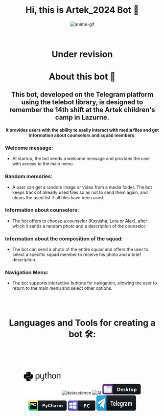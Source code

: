 <div align="center">
<h1>Hi, this is Artek_2024 Bot 👋</h1>
</div>

<div align="center">
<img height="400" width="600" alt="anime-gif" align="center" src="https://media.giphy.com/media/zVPiOxEsVBDB6/giphy.gif?cid=ecf05e47ouz9e1ne9rdi95qon0a52i0824p6wzvg72jssbtj&ep=v1_gifs_search&rid=giphy.gif&ct=g">
</div>

</br>
</br>

<div align="center">
<h1>Under revision</h1>
</div>

<div align="center">
    <h1>About this bot 💬</h1>
</div>

<div align="center">
    <h2>This bot, developed on the Telegram platform using the telebot library, is designed to remember the 14th shift at the Artek children's camp in Lazurne.</h3>
    <h4>It provides users with the ability to easily interact with media files and get information about counselors and squad members.</h4>
</div>



### Welcome message:
- At startup, the bot sends a welcome message and provides the user with access to the main menu.

### Random memories: 
- A user can get a random image or video from a media folder. The bot keeps track of already used files so as not to send them again, and clears the used list if all files have been used.

### Information about counselors:
- The bot offers to choose a counselor (Ksyusha, Lera or Alex), after which it sends a random photo and a description of the counselor.

### Information about the composition of the squad:
- The bot can send a photo of the entire squad and offers the user to select a specific squad member to receive his photo and a brief description.

### Navigation Menu:
- The bot supports interactive buttons for navigation, allowing the user to return to the main menu and select other options.

</br>
</br>

<div align="center">
    <h1>Languages and Tools for creating a bot 🛠️:</h1>
</div>

</br>
<p align="center">
    
<img src="https://github.com/Xx-Ashutosh-xX/Xx-Ashutosh-xX/blob/master/assets/icons/python.png" alt="python" width="120" hight="50">
<img src="https://github.com/Xx-Ashutosh-xX/Xx-Ashutosh-xX/blob/master/assets/icons/datascience.png" alt="datascience" width="170" hight="50">
<img src="https://github.com/Xx-Ashutosh-xX/Xx-Ashutosh-xX/blob/master/assets/icons/ai.png" alt="AI" width="90" hight="50">
<img src="https://github.com/MikeCodesDotNET/ColoredBadges/blob/master/svg/dev/misc/desktop.svg" alt="desktop" width="125" hight="50">
</br>
<img src="https://github.com/MikeCodesDotNET/ColoredBadges/blob/master/svg/dev/tools/jetbrains_pycharm.svg" alt="pycharm" width="125" hight="50">
<img src="https://github.com/MikeCodesDotNET/ColoredBadges/blob/master/svg/devices/pc.svg" alt="pc" width="90" hight="50">
<img src="https://github.com/MikeCodesDotNET/ColoredBadges/blob/master/svg/social/telegram.svg" alt="telegram" width="130" height="50">

</p>

